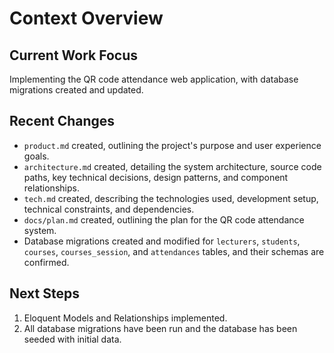 # Context Overview

## Current Work Focus

Implementing the QR code attendance web application, with database migrations created and updated.

## Recent Changes

-   `product.md` created, outlining the project's purpose and user experience goals.
-   `architecture.md` created, detailing the system architecture, source code paths, key technical decisions, design patterns, and component relationships.
-   `tech.md` created, describing the technologies used, development setup, technical constraints, and dependencies.
-   `docs/plan.md` created, outlining the plan for the QR code attendance system.
-   Database migrations created and modified for `lecturers`, `students`, `courses`, `courses_session`, and `attendances` tables, and their schemas are confirmed.

## Next Steps

1.  Eloquent Models and Relationships implemented.
2.  All database migrations have been run and the database has been seeded with initial data.
